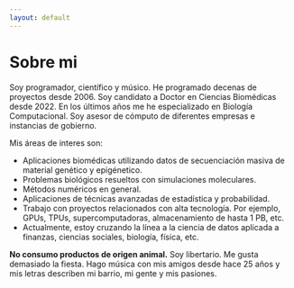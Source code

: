 ```yaml
---
layout: default
---
```


# Sobre mi

Soy programador, científico y músico. He programado decenas de proyectos desde 2006. Soy candidato a Doctor en Ciencias Biomédicas desde 2022. En los últimos años me he especializado en Biología Computacional. Soy asesor de cómputo de diferentes empresas e instancias de gobierno.

Mis áreas de interes son:

* Aplicaciones biomédicas utilizando datos de secuenciación masiva de material genético y epigénetico. 
* Problemas biológicos resueltos con simulaciones moleculares.
* Métodos numéricos en general.
* Aplicaciones de técnicas avanzadas de estadística y probabilidad.
* Trabajo con proyectos relacionados con alta tecnología. Por ejemplo, GPUs, TPUs, supercomputadoras, almacenamiento de hasta 1 PB, etc. 
* Actualmente, estoy cruzando la línea a la ciencia de datos aplicada a finanzas, ciencias sociales, biología, física, etc.

**No consumo productos de origen animal.** Soy libertario. Me gusta demasiado la fiesta. Hago música con mis amigos desde hace 25 años y mis letras describen mi barrio, mi gente y mis pasiones. 



